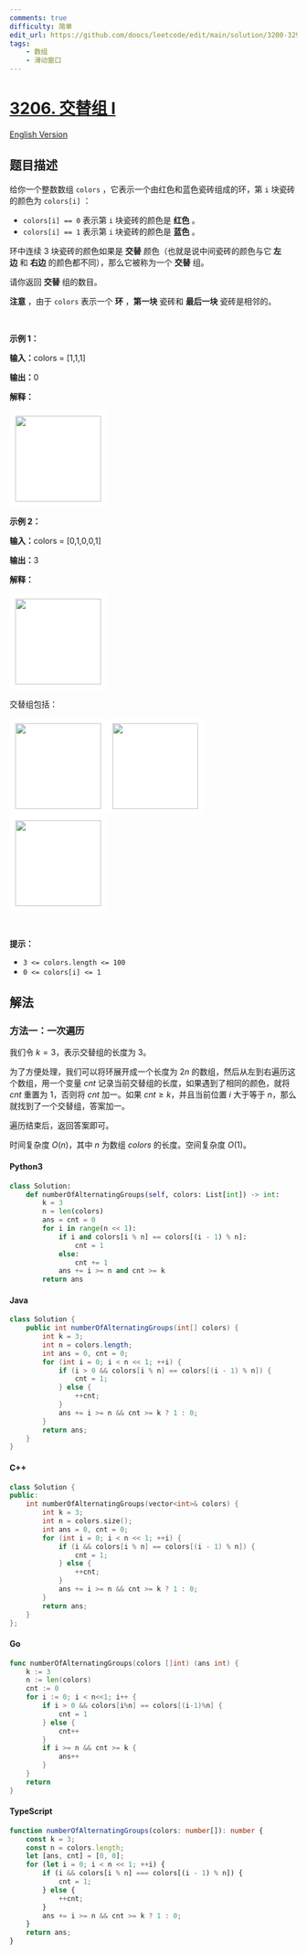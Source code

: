 ```yaml
---
comments: true
difficulty: 简单
edit_url: https://github.com/doocs/leetcode/edit/main/solution/3200-3299/3206.Alternating%20Groups%20I/README.md
tags:
    - 数组
    - 滑动窗口
---
```


<!-- problem:start -->

# [3206. 交替组 I](https://leetcode.cn/problems/alternating-groups-i)

[English Version](/solution/3200-3299/3206.Alternating%20Groups%20I/README_EN.md)

## 题目描述

<!-- description:start -->

<p>给你一个整数数组 <code>colors</code>&nbsp;，它表示一个由红色和蓝色瓷砖组成的环，第 <code>i</code>&nbsp;块瓷砖的颜色为&nbsp;<code>colors[i]</code>&nbsp;：</p>

<ul>
	<li><code>colors[i] == 0</code>&nbsp;表示第&nbsp;<code>i</code>&nbsp;块瓷砖的颜色是 <strong>红色</strong>&nbsp;。</li>
	<li><code>colors[i] == 1</code>&nbsp;表示第 <code>i</code>&nbsp;块瓷砖的颜色是 <strong>蓝色</strong>&nbsp;。</li>
</ul>

<p>环中连续 3 块瓷砖的颜色如果是 <strong>交替</strong>&nbsp;颜色（也就是说中间瓷砖的颜色与它<strong>&nbsp;左边</strong>&nbsp;和 <strong>右边</strong>&nbsp;的颜色都不同），那么它被称为一个 <strong>交替</strong>&nbsp;组。</p>

<p>请你返回 <strong>交替</strong>&nbsp;组的数目。</p>

<p><b>注意</b>&nbsp;，由于&nbsp;<code>colors</code>&nbsp;表示一个 <strong>环</strong>&nbsp;，<strong>第一块</strong>&nbsp;瓷砖和 <strong>最后一块</strong>&nbsp;瓷砖是相邻的。</p>

<p>&nbsp;</p>

<p><strong class="example">示例 1：</strong></p>

<div class="example-block">
<p><span class="example-io"><b>输入：</b>colors = [1,1,1]</span></p>

<p><span class="example-io"><b>输出：</b>0</span></p>

<p><strong>解释：</strong></p>

<p><img alt="" src="https://fastly.jsdelivr.net/gh/doocs/leetcode@main/solution/3200-3299/3206.Alternating%20Groups%20I/images/image_2024-05-16_23-53-171.png" style="width: 150px; height: 150px; padding: 10px; background: #fff; border-radius: .5rem;" /></p>
</div>

<p><strong class="example">示例 2：</strong></p>

<div class="example-block">
<p><span class="example-io"><b>输入：</b>colors = [0,1,0,0,1]</span></p>

<p><b>输出：</b>3</p>

<p><b>解释：</b></p>

<p><img alt="" src="https://fastly.jsdelivr.net/gh/doocs/leetcode@main/solution/3200-3299/3206.Alternating%20Groups%20I/images/image_2024-05-16_23-47-491.png" style="width: 150px; height: 150px; padding: 10px; background: #fff; border-radius: .5rem;" /></p>

<p>交替组包括：</p>

<p><strong class="example"><img alt="" src="https://fastly.jsdelivr.net/gh/doocs/leetcode@main/solution/3200-3299/3206.Alternating%20Groups%20I/images/image_2024-05-16_23-50-441.png" style="width: 150px; height: 150px; padding: 10px; background: #fff; border-radius: .5rem;" /></strong><img alt="" src="https://fastly.jsdelivr.net/gh/doocs/leetcode@main/solution/3200-3299/3206.Alternating%20Groups%20I/images/image_2024-05-16_23-48-211.png" style="width: 150px; height: 150px; padding: 10px; background: #fff; border-radius: .5rem;" /><strong class="example"><img alt="" src="https://fastly.jsdelivr.net/gh/doocs/leetcode@main/solution/3200-3299/3206.Alternating%20Groups%20I/images/image_2024-05-16_23-49-351.png" style="width: 150px; height: 150px; padding: 10px; background: #fff; border-radius: .5rem;" /></strong></p>
</div>

<p>&nbsp;</p>

<p><strong>提示：</strong></p>

<ul>
	<li><code>3 &lt;= colors.length &lt;= 100</code></li>
	<li><code>0 &lt;= colors[i] &lt;= 1</code></li>
</ul>

<!-- description:end -->

## 解法

<!-- solution:start -->

### 方法一：一次遍历

我们令 $k = 3$，表示交替组的长度为 $3$。

为了方便处理，我们可以将环展开成一个长度为 $2n$ 的数组，然后从左到右遍历这个数组，用一个变量 $\textit{cnt}$ 记录当前交替组的长度，如果遇到了相同的颜色，就将 $\textit{cnt}$ 重置为 $1$，否则将 $\textit{cnt}$ 加一。如果 $\textit{cnt} \ge k$，并且当前位置 $i$ 大于等于 $n$，那么就找到了一个交替组，答案加一。

遍历结束后，返回答案即可。

时间复杂度 $O(n)$，其中 $n$ 为数组 $\textit{colors}$ 的长度。空间复杂度 $O(1)$。

<!-- tabs:start -->

#### Python3

```python
class Solution:
    def numberOfAlternatingGroups(self, colors: List[int]) -> int:
        k = 3
        n = len(colors)
        ans = cnt = 0
        for i in range(n << 1):
            if i and colors[i % n] == colors[(i - 1) % n]:
                cnt = 1
            else:
                cnt += 1
            ans += i >= n and cnt >= k
        return ans
```

#### Java

```java
class Solution {
    public int numberOfAlternatingGroups(int[] colors) {
        int k = 3;
        int n = colors.length;
        int ans = 0, cnt = 0;
        for (int i = 0; i < n << 1; ++i) {
            if (i > 0 && colors[i % n] == colors[(i - 1) % n]) {
                cnt = 1;
            } else {
                ++cnt;
            }
            ans += i >= n && cnt >= k ? 1 : 0;
        }
        return ans;
    }
}
```

#### C++

```cpp
class Solution {
public:
    int numberOfAlternatingGroups(vector<int>& colors) {
        int k = 3;
        int n = colors.size();
        int ans = 0, cnt = 0;
        for (int i = 0; i < n << 1; ++i) {
            if (i && colors[i % n] == colors[(i - 1) % n]) {
                cnt = 1;
            } else {
                ++cnt;
            }
            ans += i >= n && cnt >= k ? 1 : 0;
        }
        return ans;
    }
};
```

#### Go

```go
func numberOfAlternatingGroups(colors []int) (ans int) {
	k := 3
	n := len(colors)
	cnt := 0
	for i := 0; i < n<<1; i++ {
		if i > 0 && colors[i%n] == colors[(i-1)%n] {
			cnt = 1
		} else {
			cnt++
		}
		if i >= n && cnt >= k {
			ans++
		}
	}
	return
}
```

#### TypeScript

```ts
function numberOfAlternatingGroups(colors: number[]): number {
    const k = 3;
    const n = colors.length;
    let [ans, cnt] = [0, 0];
    for (let i = 0; i < n << 1; ++i) {
        if (i && colors[i % n] === colors[(i - 1) % n]) {
            cnt = 1;
        } else {
            ++cnt;
        }
        ans += i >= n && cnt >= k ? 1 : 0;
    }
    return ans;
}
```

<!-- tabs:end -->

<!-- solution:end -->

<!-- problem:end -->
